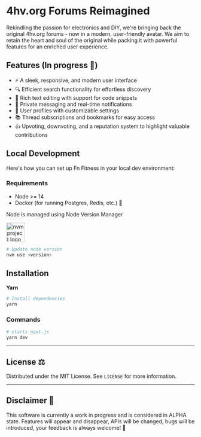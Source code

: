 # 4hv.org Forums Reimagined

Rekindling the passion for electronics and DIY, we're bringing back the original 4hv.org forums - now in a modern, user-friendly avatar. We aim to retain the heart and soul of the original while packing it with powerful features for an enriched user experience.

## Features (In progress 🚧)

- ⚡ A sleek, responsive, and modern user interface
- 🔍 Efficient search functionality for effortless discovery
- 📝 Rich text editing with support for code snippets
- 💌 Private messaging and real-time notifications
- 👤 User profiles with customizable settings
- 📚 Thread subscriptions and bookmarks for easy access
- 👍 Upvoting, downvoting, and a reputation system to highlight valuable contributions

## Local Development

Here's how you can set up Fn Fitness in your local dev environment:

### Requirements

- Node >= 14
- Docker (for running Postgres, Redis, etc.) 🐳

Node is managed using Node Version Manager

<a href="https://github.com/nvm-sh/logos"><img alt="nvm project logo" src="https://raw.githubusercontent.com/nvm-sh/logos/HEAD/nvm-logo-color.svg" height="50" /></a>

```sh
# Update node version
nvm use <version>
```

## Installation

**Yarn**

```sh
# Install dependencies
yarn
```

### Commands

```sh
# starts next.js
yarn dev
```

---

<!-- LICENSE -->

## **License** ⚖️

Distributed under the MIT License. See `LICENSE` for more information.

---

<!-- DISCLAIMER -->

## **Disclaimer** 🚨

This software is currently a work in progress and is considered in ALPHA state. Features will appear and disappear, APIs will be changed, bugs will be introduced, your feedback is always welcome! 🚧

